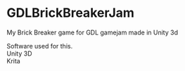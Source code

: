 # GDLBrickBreakerJam
My Brick Breaker game for GDL gamejam made in Unity 3d




Software used for this.  
Unity 3D  
Krita
